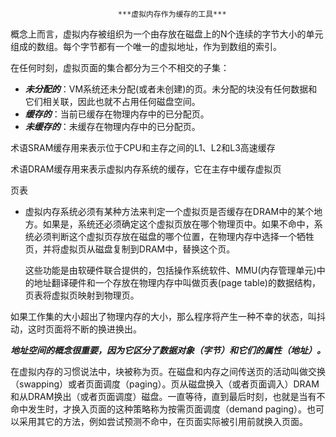 							***虚拟内存作为缓存的工具***

概念上而言，虚拟内存被组织为一个由存放在磁盘上的N个连续的字节大小的单元组成的数组。每个字节都有一个唯一的虚拟地址，作为到数组的索引。

在任何时刻，虚拟页面的集合都分为三个不相交的子集：

- ***未分配的***：VM系统还未分配(或者未创建)的页。未分配的块没有任何数据和它们相关联，因此也就不占用任何磁盘空间。
- ***缓存的***：当前已缓存在物理内存中的已分配页。
- ***未缓存的***：未缓存在物理内存中的已分配页。



术语SRAM缓存用来表示位于CPU和主存之间的L1、L2和L3高速缓存

术语DRAM缓存用来表示虚拟内存系统的缓存，它在主存中缓存虚拟页



页表

- 虚拟内存系统必须有某种方法来判定一个虚拟页是否缓存在DRAM中的某个地方。如果是，系统还必须确定这个虚拟页放在哪个物理页中。如果不命中，系统必须判断这个虚拟页存放在磁盘的哪个位置，在物理内存中选择一个牺牲页，并将虚拟页从磁盘复制到DRAM中，替换这个页。

  ​	这些功能是由软硬件联合提供的，包括操作系统软件、MMU(内存管理单元)中的地址翻译硬件和一个存放在物理内存中叫做页表(page table)的数据结构，页表将虚拟页映射到物理页。


如果工作集的大小超出了物理内存的大小，那么程序将产生一种不幸的状态，叫抖动，这时页面将不断的换进换出。

***地址空间的概念很重要，因为它区分了数据对象（字节）和它们的属性（地址）。***

  在虚拟内存的习惯说法中，块被称为页。在磁盘和内存之间传送页的活动叫做交换（swapping）或者页面调度（paging）。页从磁盘换入（或者页面调入）DRAM和从DRAM换出（或者页面调度）磁盘。一直等待，直到最后时刻，也就是当有不命中发生时，才换入页面的这种策略称为按需页面调度（demand paging）。也可以采用其它的方法，例如尝试预测不命中，在页面实际被引用前就换入页面。
